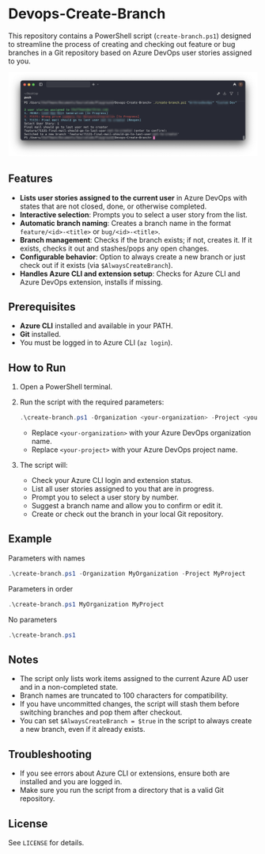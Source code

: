 # Devops-Create-Branch

This repository contains a PowerShell script (`create-branch.ps1`) designed to streamline the process of creating and checking out feature or bug branches in a Git repository based on Azure DevOps user stories assigned to you.

![Screenshot](Create-DevOps-Branch.png)

## Features

- **Lists user stories assigned to the current user** in Azure DevOps with states that are not closed, done, or otherwise completed.
- **Interactive selection**: Prompts you to select a user story from the list.
- **Automatic branch naming**: Creates a branch name in the format `feature/<id>-<title>` or `bug/<id>-<title>`.
- **Branch management**: Checks if the branch exists; if not, creates it. If it exists, checks it out and stashes/pops any open changes.
- **Configurable behavior**: Option to always create a new branch or just check out if it exists (via `$AlwaysCreateBranch`).
- **Handles Azure CLI and extension setup**: Checks for Azure CLI and Azure DevOps extension, installs if missing.

## Prerequisites

- **Azure CLI** installed and available in your PATH.
- **Git** installed.
- You must be logged in to Azure CLI (`az login`).

## How to Run

1. Open a PowerShell terminal.
2. Run the script with the required parameters:

	```powershell
	.\create-branch.ps1 -Organization <your-organization> -Project <your-project>
	```
	- Replace `<your-organization>` with your Azure DevOps organization name.
	- Replace `<your-project>` with your Azure DevOps project name.

3. The script will:
	- Check your Azure CLI login and extension status.
	- List all user stories assigned to you that are in progress.
	- Prompt you to select a user story by number.
	- Suggest a branch name and allow you to confirm or edit it.
	- Create or check out the branch in your local Git repository.

## Example

Parameters with names
```powershell
.\create-branch.ps1 -Organization MyOrganization -Project MyProject
```

Parameters in order
```powershell
.\create-branch.ps1 MyOrganization MyProject
```

No parameters

```powershell
.\create-branch.ps1
```

## Notes

- The script only lists work items assigned to the current Azure AD user and in a non-completed state.
- Branch names are truncated to 100 characters for compatibility.
- If you have uncommitted changes, the script will stash them before switching branches and pop them after checkout.
- You can set `$AlwaysCreateBranch = $true` in the script to always create a new branch, even if it already exists.

## Troubleshooting

- If you see errors about Azure CLI or extensions, ensure both are installed and you are logged in.
- Make sure you run the script from a directory that is a valid Git repository.

## License

See `LICENSE` for details.